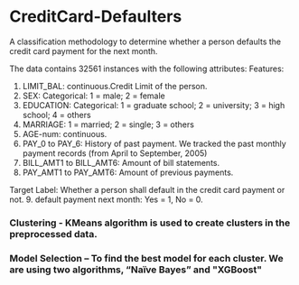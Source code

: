 # CreditCard-Defaulters
A classification methodology to determine whether a person defaults the credit card payment for the next month. 

The data contains 32561 instances with the following attributes:
Features:

1.	LIMIT_BAL: continuous.Credit Limit of the person.
2.	SEX: Categorical: 1 = male; 2 = female
3.	EDUCATION: Categorical: 1 = graduate school; 2 = university; 3 = high school; 4 = others
4.	MARRIAGE: 1 = married; 2 = single; 3 = others
5.	AGE-num: continuous. 
6.	PAY_0 to PAY_6: History of past payment. We tracked the past monthly payment records (from April to September, 2005)
7.	BILL_AMT1 to BILL_AMT6: Amount of bill statements.
8.	PAY_AMT1 to PAY_AMT6: Amount of previous payments. 


Target Label:
Whether a person shall default in the credit card payment or not.
9.	default payment next month:  Yes = 1, No = 0.

### Clustering - KMeans algorithm is used to create clusters in the preprocessed data.
### Model Selection – To find the best model for each cluster. We are using two algorithms, “Naïve Bayes” and "XGBoost"
